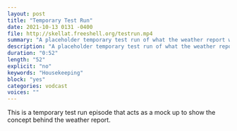 ```yaml
---
layout: post
title: "Temporary Test Run"
date: 2021-10-13 0131 -0400
file: http://skellat.freeshell.org/testrun.mp4
summary: "A placeholder temporary test run of what the weather report would conceptually look like.  Yes, this is a mock up."
description: "A placeholder temporary test run of what the weather report would conceptually look like.  Yes, this is a mock up."
duration: "0:52"
length: "52"
explicit: "no" 
keywords: "Housekeeping"
block: "yes" 
categories: vodcast
voices: ""
---
```


This is a temporary test run episode that acts as a mock up to show the concept behind the weather report.

















